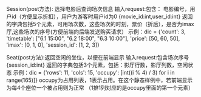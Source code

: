 Session(post方法): 选择电影后查询场次信息
输入request:包含： 电影编号，用户id（方便显示折扣），用户为游客时用户id为0
{movie_id:int,user_id:int}
返回的字典包括5个元素，可用场次数，这些场次的时刻，票价（折后），是否为imax厅,这些场次的序号(方便前端向后端发送购买请求）
示例：dic = {'count': 3, 'timetable': ["6.1 15:00", "6.2 18:00", "6.3 10:00"], 'price': [50, 60, 50],
               'imax': [0, 1, 0], 'session_id': [1, 2, 3]}

Seat(post方法):返回空闲的坐位，以便在前端显示
输入request:包含场次序号
{session_id:int}
返回的字典包括3个元素，包括：影厅行数，影厅列数，空闲状态
示例：dic = {'rows': 11, 'cols': 15, 'occupy': [int((i % 4) / 3) for i in range(165)]}
occupy为占用列表，1表示占用。在这个静态样例中，若前端显示为每4个座位一个被占用则为正常
（1排1列对应的是occupy里面的第一个元素）